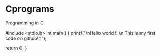 Cprograms
=========

Programming in C


#include <stdio.h>
int main()
{
printf("\nHello world !! \n This is my first code on github\n");

return 0; 
}
